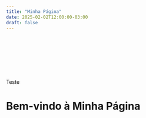 ```yaml
---
title: "Minha Página"
date: 2025-02-02T12:00:00-03:00
draft: false
---
```

<br><br><br><br><br><br>

Teste



# Bem-vindo à Minha Página

